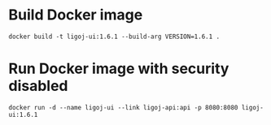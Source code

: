 # Build Docker image
```
docker build -t ligoj-ui:1.6.1 --build-arg VERSION=1.6.1 .
```
# Run Docker image with security disabled
```
docker run -d --name ligoj-ui --link ligoj-api:api -p 8080:8080 ligoj-ui:1.6.1 
```